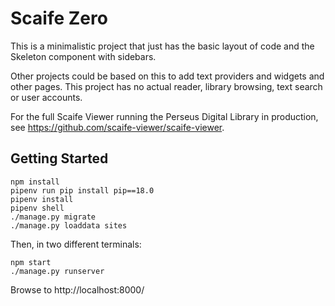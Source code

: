 # Scaife Zero

This is a minimalistic project that just has the basic layout of code and the Skeleton component with sidebars.

Other projects could be based on this to add text providers and widgets and other pages. This project has no actual reader, library browsing, text search or user accounts.

For the full Scaife Viewer running the Perseus Digital Library in production, see <https://github.com/scaife-viewer/scaife-viewer>.

## Getting Started

```
npm install
pipenv run pip install pip==18.0
pipenv install
pipenv shell
./manage.py migrate
./manage.py loaddata sites
```

Then, in two different terminals:

```
npm start
./manage.py runserver
```

Browse to http://localhost:8000/
